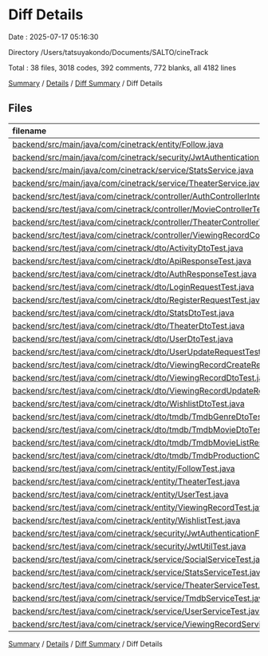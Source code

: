 # Diff Details

Date : 2025-07-17 05:16:30

Directory /Users/tatsuyakondo/Documents/SALTO/cineTrack

Total : 38 files,  3018 codes, 392 comments, 772 blanks, all 4182 lines

[Summary](results.md) / [Details](details.md) / [Diff Summary](diff.md) / Diff Details

## Files
| filename | language | code | comment | blank | total |
| :--- | :--- | ---: | ---: | ---: | ---: |
| [backend/src/main/java/com/cinetrack/entity/Follow.java](/backend/src/main/java/com/cinetrack/entity/Follow.java) | Java | 3 | 0 | 0 | 3 |
| [backend/src/main/java/com/cinetrack/security/JwtAuthenticationFilter.java](/backend/src/main/java/com/cinetrack/security/JwtAuthenticationFilter.java) | Java | 4 | 0 | 0 | 4 |
| [backend/src/main/java/com/cinetrack/service/StatsService.java](/backend/src/main/java/com/cinetrack/service/StatsService.java) | Java | -2 | 1 | 0 | -1 |
| [backend/src/main/java/com/cinetrack/service/TheaterService.java](/backend/src/main/java/com/cinetrack/service/TheaterService.java) | Java | 1 | 0 | 0 | 1 |
| [backend/src/test/java/com/cinetrack/controller/AuthControllerIntegrationTest.java](/backend/src/test/java/com/cinetrack/controller/AuthControllerIntegrationTest.java) | Java | 14 | 3 | 3 | 20 |
| [backend/src/test/java/com/cinetrack/controller/MovieControllerTest.java](/backend/src/test/java/com/cinetrack/controller/MovieControllerTest.java) | Java | 25 | 3 | 5 | 33 |
| [backend/src/test/java/com/cinetrack/controller/TheaterControllerTest.java](/backend/src/test/java/com/cinetrack/controller/TheaterControllerTest.java) | Java | 24 | 4 | 6 | 34 |
| [backend/src/test/java/com/cinetrack/controller/ViewingRecordControllerTest.java](/backend/src/test/java/com/cinetrack/controller/ViewingRecordControllerTest.java) | Java | 91 | 1 | 13 | 105 |
| [backend/src/test/java/com/cinetrack/dto/ActivityDtoTest.java](/backend/src/test/java/com/cinetrack/dto/ActivityDtoTest.java) | Java | 67 | 0 | 11 | 78 |
| [backend/src/test/java/com/cinetrack/dto/ApiResponseTest.java](/backend/src/test/java/com/cinetrack/dto/ApiResponseTest.java) | Java | 59 | 0 | 18 | 77 |
| [backend/src/test/java/com/cinetrack/dto/AuthResponseTest.java](/backend/src/test/java/com/cinetrack/dto/AuthResponseTest.java) | Java | 33 | 0 | 10 | 43 |
| [backend/src/test/java/com/cinetrack/dto/LoginRequestTest.java](/backend/src/test/java/com/cinetrack/dto/LoginRequestTest.java) | Java | 25 | 0 | 10 | 35 |
| [backend/src/test/java/com/cinetrack/dto/RegisterRequestTest.java](/backend/src/test/java/com/cinetrack/dto/RegisterRequestTest.java) | Java | 29 | 0 | 10 | 39 |
| [backend/src/test/java/com/cinetrack/dto/StatsDtoTest.java](/backend/src/test/java/com/cinetrack/dto/StatsDtoTest.java) | Java | 101 | 0 | 20 | 121 |
| [backend/src/test/java/com/cinetrack/dto/TheaterDtoTest.java](/backend/src/test/java/com/cinetrack/dto/TheaterDtoTest.java) | Java | 106 | 7 | 20 | 133 |
| [backend/src/test/java/com/cinetrack/dto/UserDtoTest.java](/backend/src/test/java/com/cinetrack/dto/UserDtoTest.java) | Java | 67 | 0 | 11 | 78 |
| [backend/src/test/java/com/cinetrack/dto/UserUpdateRequestTest.java](/backend/src/test/java/com/cinetrack/dto/UserUpdateRequestTest.java) | Java | 34 | 0 | 8 | 42 |
| [backend/src/test/java/com/cinetrack/dto/ViewingRecordCreateRequestTest.java](/backend/src/test/java/com/cinetrack/dto/ViewingRecordCreateRequestTest.java) | Java | 42 | 0 | 9 | 51 |
| [backend/src/test/java/com/cinetrack/dto/ViewingRecordDtoTest.java](/backend/src/test/java/com/cinetrack/dto/ViewingRecordDtoTest.java) | Java | 75 | 0 | 11 | 86 |
| [backend/src/test/java/com/cinetrack/dto/ViewingRecordUpdateRequestTest.java](/backend/src/test/java/com/cinetrack/dto/ViewingRecordUpdateRequestTest.java) | Java | 33 | 0 | 9 | 42 |
| [backend/src/test/java/com/cinetrack/dto/WishlistDtoTest.java](/backend/src/test/java/com/cinetrack/dto/WishlistDtoTest.java) | Java | 53 | 0 | 11 | 64 |
| [backend/src/test/java/com/cinetrack/dto/tmdb/TmdbGenreDtoTest.java](/backend/src/test/java/com/cinetrack/dto/tmdb/TmdbGenreDtoTest.java) | Java | 25 | 0 | 10 | 35 |
| [backend/src/test/java/com/cinetrack/dto/tmdb/TmdbMovieDtoTest.java](/backend/src/test/java/com/cinetrack/dto/tmdb/TmdbMovieDtoTest.java) | Java | 65 | 0 | 10 | 75 |
| [backend/src/test/java/com/cinetrack/dto/tmdb/TmdbMovieListResponseTest.java](/backend/src/test/java/com/cinetrack/dto/tmdb/TmdbMovieListResponseTest.java) | Java | 30 | 0 | 10 | 40 |
| [backend/src/test/java/com/cinetrack/dto/tmdb/TmdbProductionCompanyDtoTest.java](/backend/src/test/java/com/cinetrack/dto/tmdb/TmdbProductionCompanyDtoTest.java) | Java | 25 | 0 | 8 | 33 |
| [backend/src/test/java/com/cinetrack/entity/FollowTest.java](/backend/src/test/java/com/cinetrack/entity/FollowTest.java) | Java | 98 | 10 | 35 | 143 |
| [backend/src/test/java/com/cinetrack/entity/TheaterTest.java](/backend/src/test/java/com/cinetrack/entity/TheaterTest.java) | Java | 111 | 7 | 27 | 145 |
| [backend/src/test/java/com/cinetrack/entity/UserTest.java](/backend/src/test/java/com/cinetrack/entity/UserTest.java) | Java | 85 | 2 | 20 | 107 |
| [backend/src/test/java/com/cinetrack/entity/ViewingRecordTest.java](/backend/src/test/java/com/cinetrack/entity/ViewingRecordTest.java) | Java | 90 | 1 | 18 | 109 |
| [backend/src/test/java/com/cinetrack/entity/WishlistTest.java](/backend/src/test/java/com/cinetrack/entity/WishlistTest.java) | Java | 85 | 1 | 18 | 104 |
| [backend/src/test/java/com/cinetrack/security/JwtAuthenticationFilterTest.java](/backend/src/test/java/com/cinetrack/security/JwtAuthenticationFilterTest.java) | Java | 195 | 38 | 67 | 300 |
| [backend/src/test/java/com/cinetrack/security/JwtUtilTest.java](/backend/src/test/java/com/cinetrack/security/JwtUtilTest.java) | Java | 177 | 51 | 59 | 287 |
| [backend/src/test/java/com/cinetrack/service/SocialServiceTest.java](/backend/src/test/java/com/cinetrack/service/SocialServiceTest.java) | Java | 126 | 28 | 28 | 182 |
| [backend/src/test/java/com/cinetrack/service/StatsServiceTest.java](/backend/src/test/java/com/cinetrack/service/StatsServiceTest.java) | Java | 0 | 0 | 1 | 1 |
| [backend/src/test/java/com/cinetrack/service/TheaterServiceTest.java](/backend/src/test/java/com/cinetrack/service/TheaterServiceTest.java) | Java | 136 | 37 | 35 | 208 |
| [backend/src/test/java/com/cinetrack/service/TmdbServiceTest.java](/backend/src/test/java/com/cinetrack/service/TmdbServiceTest.java) | Java | 235 | 58 | 81 | 374 |
| [backend/src/test/java/com/cinetrack/service/UserServiceTest.java](/backend/src/test/java/com/cinetrack/service/UserServiceTest.java) | Java | 219 | 43 | 54 | 316 |
| [backend/src/test/java/com/cinetrack/service/ViewingRecordServiceTest.java](/backend/src/test/java/com/cinetrack/service/ViewingRecordServiceTest.java) | Java | 432 | 97 | 106 | 635 |

[Summary](results.md) / [Details](details.md) / [Diff Summary](diff.md) / Diff Details